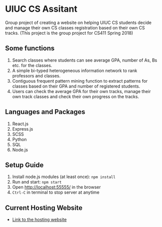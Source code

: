 # UIUC CS Assitant
Group project of creating a website on helping UIUC CS students decide and manage their own CS classes registration based on their own CS tracks.
(This project is the group project for CS411 Spring 2018)

## Some functions
1. Search classes where students can see average GPA, number of As, Bs etc. for the classes.
2. A simple bi-typed heterogeneous information network to rank professors and classes.
3. Contiguous frequent pattern mining function to extract patterns for classes based on their GPA and number of registered students.
4. Users can check the average GPA for their own tracks, manage their own track classes and check their own progress on the tracks.

## Languages and Packages
1. React.js
2. Express.js
3. SCSS
4. Python
5. SQL
6. Node.js

## Setup Guide
1. Install node.js modules (at least once): `npm install`
2. Run and start: `npm start`
3. Open [http://localhost:55555/](http://localhost:55555/) in the browser
4. `Ctrl-C` in terminal to stop server at anytime

## Current Hosting Website
* [Link to the hosting website](http://csassistant.web.engr.illinois.edu:55555/)
